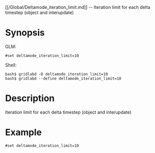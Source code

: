 [[/Global/Deltamode_iteration_limit.md]] -- Iteration limit for each delta timestep (object and interupdate)

# Synopsis
GLM:
~~~
#set deltamode_iteration_limit=10
~~~
Shell:
~~~
bash$ gridlabd -D deltamode_iteration_limit=10
bash$ gridlabd --define deltamode_iteration_limit=10
~~~

# Description

Iteration limit for each delta timestep (object and interupdate)

# Example

~~~
#set deltamode_iteration_limit=10
~~~
